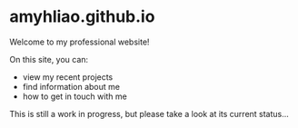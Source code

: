 # amyhliao.github.io
Welcome to my professional website!

On this site, you can:
- view my recent projects
- find information about me
- how to get in touch with me

This is still a work in progress, but please take a look at its current status...